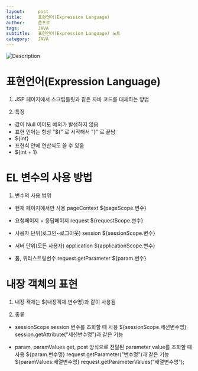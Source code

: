 ```yaml
---
layout:     post
title:      표현언어(Expression Language)
author:     쭌프로
tags:       JAVA
subtitle:   표현언어(Expression Language) 노트
category:   JAVA
---
```


<!-- Start Writing Below in Markdown -->

![Description](https://alalstjr.github.io/jjunpro.github.io/img/java_bg.png)

# 표현언어(Expression Language)

1. JSP 페이지에서 스크립틀릿과 같은 자바 코드를 대체하는 방법

2. 특징
  - 값이 Null 이어도 예외가 발생하지 않음
  - 표현 언어는 항상 "${" 로 시작해서 "}" 로 끝남
  - ${int}
  - 표현식 안에 연산식도 쓸 수 있음
  - ${int + 1}
  
# EL 변수의 사용 방법

1. 변수의 사용 범위
  - 현재 페이지에서만 사용 
    pageContext
    ${pageScope.변수}
  
  - 요청페이지 + 응답페이지
    request
    ${requestScope.변수}
  
  - 사용자 단위(로그인~로그아웃)
    session
    ${sessionScope.변수}
  
  - 서버 단위(모든 사용자)
    application
    ${applicationScope.변수}
  
  - 폼, 퀴리스트링변수
    request.getParameter
    ${param.변수}
  
# 내장 객체의 표현

1. 내장 객체는 ${내장객체.변수명}과 같이 사용됨

2. 종류
  - sessionScope
    session 변수를 조회할 때 사용
    ${sessionScope.세션변수명}
    session.getAttribute("세션변수명")과 같은 기능
  
  - param, paramValues
    get, post 방식으로 전달된 parameter value를 조회할 때 사용
    ${param.변수명}
    request.getParameter("변수명")과 같은 기능
    ${paramValues:배열변수명}
    request.getParameterValues("배열변수명");
    
    
